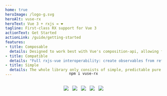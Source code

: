 ```yaml
---
home: true
heroImage: /logo-g.svg
heroAlt: vuse-rx
heroText: Vue 3 + rxjs = ❤
tagline: First-class RX support for Vue 3
actionText: Get Started
actionLink: /guide/getting-started
features:
- title: Composable
  details: Designed to work best with Vue's composition-api, allowing full integration into the Vue ecosystem!
- title: Compatible
  details: "Full rxjs-vue interoperability: create observables from refs, refs from observables, promises, generators!"
- title: Simple
  details: The whole library only consists of simple, predictable pure functions, which are easy to use and understand.
---
```



<div align="center" style="text-align:center;margin:-32px auto 32px">
  <code>npm i vuse-rx</code>
</div>

<div align="center" style="text-align:center;margin:0 auto">
  <a style="margin:0 4px" href="https://github.com/Raiondesu/vuse-rx/actions"><img src="https://img.shields.io/github/workflow/status/raiondesu/vuse-rx/CI?style=flat-square"/></a>
  <a style="margin:0 4px" href="https://npmjs.com/vuse-rx"><img src="https://img.shields.io/npm/v/vuse-rx?style=flat-square"/></a>
  <a style="margin:0 4px" href="https://npmjs.com/vuse-rx"><img src="https://img.shields.io/bundlephobia/minzip/vuse-rx?style=flat-square"/></a>
  <a style="margin:0 4px" href="https://npmjs.com/vuse-rx"><img src="https://img.shields.io/npm/dt/vuse-rx?style=flat-square"/></a>
  <a style="margin:0 4px" href="https://vuse-rx.raiondesu.rocks"><img src="https://img.shields.io/badge/docs-up-blue?style=flat-square"/></a>
</div>
